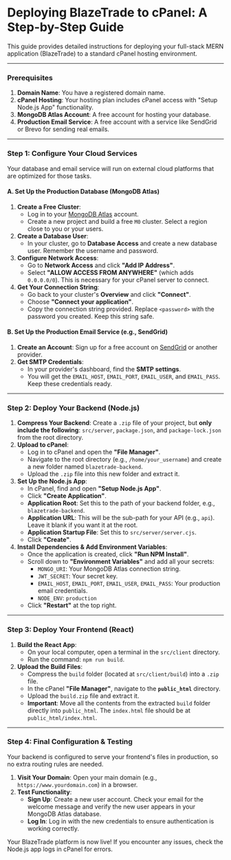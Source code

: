 # Deploying BlazeTrade to cPanel: A Step-by-Step Guide

This guide provides detailed instructions for deploying your full-stack MERN application (BlazeTrade) to a standard cPanel hosting environment.

---

### **Prerequisites**

1.  **Domain Name**: You have a registered domain name.
2.  **cPanel Hosting**: Your hosting plan includes cPanel access with "Setup Node.js App" functionality.
3.  **MongoDB Atlas Account**: A free account for hosting your database.
4.  **Production Email Service**: A free account with a service like SendGrid or Brevo for sending real emails.

---

### **Step 1: Configure Your Cloud Services**

Your database and email service will run on external cloud platforms that are optimized for those tasks.

#### **A. Set Up the Production Database (MongoDB Atlas)**

1.  **Create a Free Cluster**:
    *   Log in to your [MongoDB Atlas](https://www.mongodb.com/cloud/atlas) account.
    *   Create a new project and build a free `M0` cluster. Select a region close to you or your users.
2.  **Create a Database User**:
    *   In your cluster, go to **Database Access** and create a new database user. Remember the username and password.
3.  **Configure Network Access**:
    *   Go to **Network Access** and click **"Add IP Address"**.
    *   Select **"ALLOW ACCESS FROM ANYWHERE"** (which adds `0.0.0.0/0`). This is necessary for your cPanel server to connect.
4.  **Get Your Connection String**:
    *   Go back to your cluster's **Overview** and click **"Connect"**.
    *   Choose **"Connect your application"**.
    *   Copy the connection string provided. Replace `<password>` with the password you created. Keep this string safe.

#### **B. Set Up the Production Email Service (e.g., SendGrid)**

1.  **Create an Account**: Sign up for a free account on [SendGrid](https://sendgrid.com/) or another provider.
2.  **Get SMTP Credentials**:
    *   In your provider's dashboard, find the **SMTP settings**.
    *   You will get the `EMAIL_HOST`, `EMAIL_PORT`, `EMAIL_USER`, and `EMAIL_PASS`. Keep these credentials ready.

---

### **Step 2: Deploy Your Backend (Node.js)**

1.  **Compress Your Backend**: Create a `.zip` file of your project, but **only include the following**: `src/server`, `package.json`, and `package-lock.json` from the root directory.
2.  **Upload to cPanel**:
    *   Log in to cPanel and open the **"File Manager"**.
    *   Navigate to the root directory (e.g., `/home/your_username`) and create a new folder named `blazetrade-backend`.
    *   Upload the `.zip` file into this new folder and extract it.
3.  **Set Up the Node.js App**:
    *   In cPanel, find and open **"Setup Node.js App"**.
    *   Click **"Create Application"**.
    *   **Application Root**: Set this to the path of your backend folder, e.g., `blazetrade-backend`.
    *   **Application URL**: This will be the sub-path for your API (e.g., `api`). Leave it blank if you want it at the root.
    *   **Application Startup File**: Set this to `src/server/server.cjs`.
    *   Click **"Create"**.
4.  **Install Dependencies & Add Environment Variables**:
    *   Once the application is created, click **"Run NPM Install"**.
    *   Scroll down to **"Environment Variables"** and add all your secrets:
        *   `MONGO_URI`: Your MongoDB Atlas connection string.
        *   `JWT_SECRET`: Your secret key.
        *   `EMAIL_HOST`, `EMAIL_PORT`, `EMAIL_USER`, `EMAIL_PASS`: Your production email credentials.
        *   `NODE_ENV`: `production`
    *   Click **"Restart"** at the top right.

---

### **Step 3: Deploy Your Frontend (React)**

1.  **Build the React App**:
    *   On your local computer, open a terminal in the `src/client` directory.
    *   Run the command: `npm run build`.
2.  **Upload the Build Files**:
    *   Compress the `build` folder (located at `src/client/build`) into a `.zip` file.
    *   In the cPanel **"File Manager"**, navigate to the **`public_html`** directory.
    *   Upload the `build.zip` file and extract it.
    *   **Important**: Move all the contents from the extracted `build` folder directly into `public_html`. The `index.html` file should be at `public_html/index.html`.

---

### **Step 4: Final Configuration & Testing**

Your backend is configured to serve your frontend's files in production, so no extra routing rules are needed.

1.  **Visit Your Domain**: Open your main domain (e.g., `https://www.yourdomain.com`) in a browser.
2.  **Test Functionality**:
    *   **Sign Up**: Create a new user account. Check your email for the welcome message and verify the new user appears in your MongoDB Atlas database.
    *   **Log In**: Log in with the new credentials to ensure authentication is working correctly.

Your BlazeTrade platform is now live! If you encounter any issues, check the Node.js app logs in cPanel for errors.
